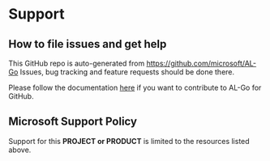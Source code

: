# Support

## How to file issues and get help

This GitHub repo is auto-generated from https://github.com/microsoft/AL-Go
Issues, bug tracking and feature requests should be done there.

Please follow the documentation [here](https://github.com/microsoft/AL-Go/blob/main/Scenarios/Contribute.md) if you want to contribute to AL-Go for GitHub.

## Microsoft Support Policy

Support for this **PROJECT or PRODUCT** is limited to the resources listed above.
